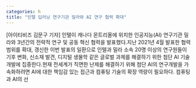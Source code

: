 ```yaml
---
categories: h
title: "인텔 딥러닝 연구기관 밀라와 AI 연구 협력 확대"
---
```

[아이티비즈 김문구 기자] 인텔이 캐나다 몬트리올에 위치한 인공지능(AI) 연구기관 밀라와 3년간의 전략적 연구 및 공동 혁신 협력을 발표했다.지난 2021년 4월 발표한 협력 범위를 확대, 갱신한 이번 발표의 일환으로 인텔과 밀라 소속 20명 이상의 연구원들이 기후 변화, 신소재 발견, 디지털 생물학 같은 글로벌 과제를 해결하기 위한 첨단 AI 기술 개발에 집중한다.현재 전세계가 직면한 난제를 해결하기 위해 첨단 AI의 연구개발을 가속화하려면 AI에 대한 책임감 있는 접근과 컴퓨팅 기술의 확장 역량이 필요하다. 컴퓨팅과 AI의 선